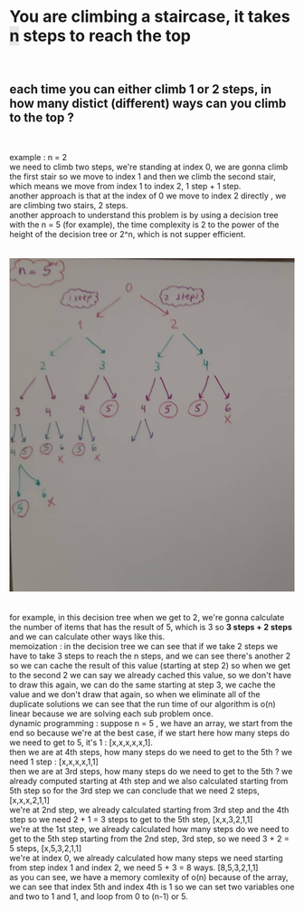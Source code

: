 <h1>You are climbing a staircase, it takes <span style="background-color: #E8E8E8">n</span> steps to reach the top</h1>

<br/>

<h2>each time you can either climb 1 or 2 steps, in how many distict (different) ways can you climb to the top ?</h2>

<br/>

<p>example : n = 2
<br/>
we need to climb two steps, we're standing at index 0, we are gonna climb the first stair so we move to index 1 and then we climb the second stair, which means we move from index 1 to index 2, 1 step + 1 step.
<br/>
another approach is that at the index of 0 we move to index 2 directly , we are climbing two stairs, 2 steps.
<br/>
another approach to understand this problem is by using a decision tree with the n = 5 (for example), the time complexity is 2 to the power of the height of the decision tree or 2^n, which is not supper efficient.
<br/>
<br/>
<br/>
<img src="./WhatsApp Image 2022-05-25 at 3.07.14 PM.jpeg" alt="decision tree">
<br/>
<br/>
<br/>
for example, in this decision tree when we get to 2, we're gonna calculate the number of items that has the result of 5, which is 3 so <b>3 steps + 2 steps</b> and we can calculate other ways like this.
<br/>
memoization : in the decision tree we can see that if we take 2 steps we have to take 3 steps to reach the n steps, and we can see there's another 2 so we can cache the result of this value (starting at step 2) so when we get to the second 2 we can say we already cached this value, so we don't have to draw this again, we can do the same starting at step 3, we cache the value and we don't draw that again, so when we eliminate all of the duplicate solutions we can see that the run time of our algorithm is o(n) linear because we are solving each sub problem once.
<br/>
dynamic programming : suppose n = 5 , we have an array, we start from the end
so because we're at the best case, if we start here how many steps do we need to get to 5, it's 1 : [x,x,x,x,x,1].
<br>
then we are at 4th steps, how many steps do we need to get to the 5th ? we need 1 step : [x,x,x,x,1,1]
<br/>
then we are at 3rd steps, how many steps do we need to get to the 5th ? we already computed starting at 4th step and we also calculated starting from 5th step so for the 3rd step we can conclude that we need 2 steps, [x,x,x,2,1,1]
<br/>
we're at 2nd step, we already calculated starting from 3rd step and the 4th step so we need 2 + 1 = 3 steps to get to the 5th step, [x,x,3,2,1,1]
<br/>
we're at the 1st step, we already calculated how many steps do we need to get to the 5th step starting from the 2nd step, 3rd step, so we need 3 + 2 = 5 steps, [x,5,3,2,1,1]
<br/>
we're at index 0, we already calculated how many steps we need starting from step index 1 and index 2, we need 5 + 3 = 8 ways. [8,5,3,2,1,1]
<br/>
as you can see, we have a memory comlexity of o(n) because of the array, we can see that index 5th and index 4th is 1 so we can set two variables one and two to 1 and 1, and loop from 0 to (n-1) or 5.
</p>